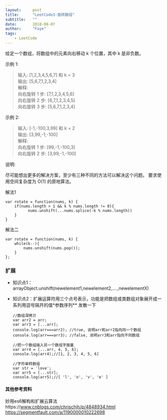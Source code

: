```yaml
---
layout:     post
title:      "LeetCode3-旋转数组"
subtitle:   ""
date:       2018-08-07
author:     "Faye"
tags:
    - LeetCode
---
```

给定一个数组，将数组中的元素向右移动 k 个位置，其中 k 是非负数。

示例 1:

>输入: [1,2,3,4,5,6,7] 和 k = 3<br/> 
输出: [5,6,7,1,2,3,4]<br/> 
解释:<br/> 
向右旋转 1 步: [7,1,2,3,4,5,6]<br/> 
向右旋转 2 步: [6,7,1,2,3,4,5]<br/> 
向右旋转 3 步: [5,6,7,1,2,3,4]<br/> 

示例 2:

>输入: [-1,-100,3,99] 和 k = 2<br/> 
输出: [3,99,-1,-100]<br/> 
解释: <br/> 
向右旋转 1 步: [99,-1,-100,3]<br/> 
向右旋转 2 步: [3,99,-1,-100]<br/> 

说明:

尽可能想出更多的解决方案，至少有三种不同的方法可以解决这个问题。
要求使用空间复杂度为 O(1) 的原地算法。

解法1
```
var rotate = function(nums, k) {
    if(nums.length > 1 && k % nums.length != 0){
          nums.unshift(...nums.splice(-k % nums.length))
    }
}
```

解法二
```
var rotate = function(nums, k) {
    while(k--){
        nums.unshift(nums.pop());
    }
};
```


### 扩展
- 知识点1：arrayObject.unshift(newelement1,newelement2,....,newelementX)
- 知识点2：扩展运算符用三个点号表示，功能是把数组或类数组对象展开成一系列用逗号隔开的值*参数序列**
发散一下
    
    ```
    //数组深拷贝
    var arr2 = arr;
    var arr3 = [...arr];
    console.log(arr===arr2); //true, 说明arr和arr2指向同一个数组
    console.log(arr===arr3); //false, 说明arr3和arr指向不同数组

    //把一个数组插入另一个数组字面量
    var arr4 = [...arr, 4, 5, 6];
    console.log(arr4);//[1, 2, 3, 4, 5, 6]

    //字符串转数组
    var str = 'love';
    var arr5 = [...str];
    console.log(arr5);//[ 'l', 'o', 'v', 'e' ]
    ```

#### 其他参考资料
妙用es6解构和扩展云算法https://www.cnblogs.com/chrischjh/p/4848934.html
https://segmentfault.com/a/1190000010222698
